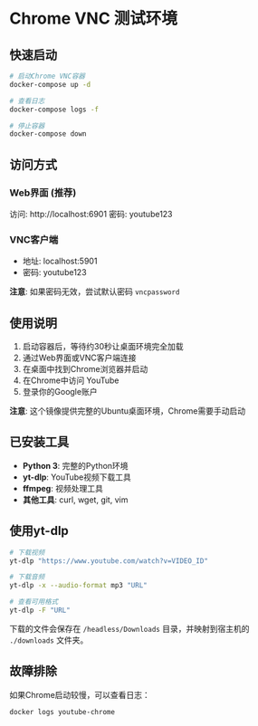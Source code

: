 # Chrome VNC 测试环境

## 快速启动

```bash
# 启动Chrome VNC容器
docker-compose up -d

# 查看日志
docker-compose logs -f

# 停止容器
docker-compose down
```

## 访问方式

### Web界面 (推荐)
访问: http://localhost:6901
密码: youtube123

### VNC客户端
- 地址: localhost:5901
- 密码: youtube123

**注意**: 如果密码无效，尝试默认密码 `vncpassword`

## 使用说明

1. 启动容器后，等待约30秒让桌面环境完全加载
2. 通过Web界面或VNC客户端连接
3. 在桌面中找到Chrome浏览器并启动
4. 在Chrome中访问 YouTube
5. 登录你的Google账户

**注意**: 这个镜像提供完整的Ubuntu桌面环境，Chrome需要手动启动

## 已安装工具

- **Python 3**: 完整的Python环境
- **yt-dlp**: YouTube视频下载工具
- **ffmpeg**: 视频处理工具
- **其他工具**: curl, wget, git, vim

## 使用yt-dlp

```bash
# 下载视频
yt-dlp "https://www.youtube.com/watch?v=VIDEO_ID"

# 下载音频
yt-dlp -x --audio-format mp3 "URL"

# 查看可用格式
yt-dlp -F "URL"
```

下载的文件会保存在 `/headless/Downloads` 目录，并映射到宿主机的 `./downloads` 文件夹。

## 故障排除

如果Chrome启动较慢，可以查看日志：
```bash
docker logs youtube-chrome
```